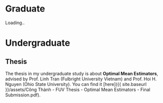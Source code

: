 # Graduate
Loading..

# Undergraduate
## Thesis
 The thesis in my undergraduate study is about **Optimal Mean Estimators**, advised by Prof. Linh Tran (Fulbright University Vietnam) and Prof. Hoi H. Nguyen (Ohio State University). You can find it [here]({{ site.baseurl }}/assets/Công Thành - FUV Thesis - Optimal Mean Estimators - Final Submission.pdf).